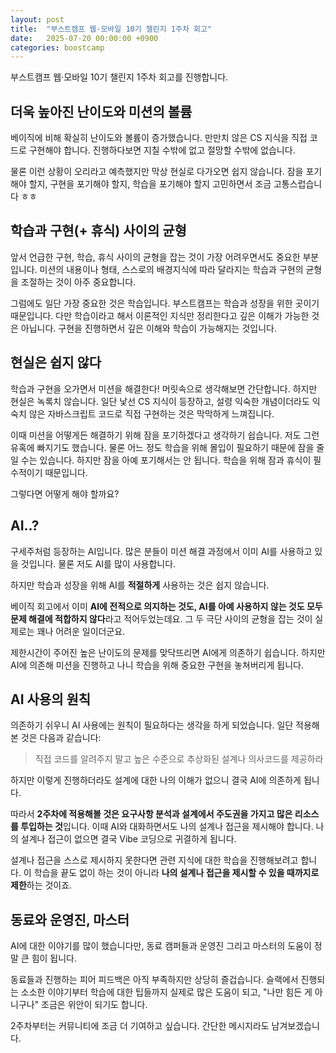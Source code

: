 ```yaml
---
layout: post
title:  "부스트캠프 웹·모바일 10기 챌린지 1주차 회고"
date:   2025-07-20 00:00:00 +0900
categories: boostcamp
---
```


부스트캠프 웹·모바일 10기 챌린지 1주차 회고를 진행합니다.

## 더욱 높아진 난이도와 미션의 볼륨

베이직에 비해 확실히 난이도와 볼륨이 증가했습니다. 만만치 않은 CS 지식을 직접 코드로 구현해야 합니다. 진행하다보면 지칠 수밖에 없고 절망할 수밖에 없습니다.

물론 이런 상황이 오리라고 예측했지만 막상 현실로 다가오면 쉽지 않습니다. 잠을 포기해야 할지, 구현을 포기해야 할지, 학습을 포기해야 할지 고민하면서 조금 고통스럽습니다 ㅎㅎ

## 학습과 구현(+ 휴식) 사이의 균형

앞서 언급한 구현, 학습, 휴식 사이의 균형을 잡는 것이 가장 어려우면서도 중요한 부분입니다. 미션의 내용이나 형태, 스스로의 배경지식에 따라 달라지는 학습과 구현의 균형을 조절하는 것이 아주 중요합니다.

그럼에도 일단 가장 중요한 것은 학습입니다. 부스트캠프는 학습과 성장을 위한 곳이기 때문입니다. 다만 학습이라고 해서 이론적인 지식만 정리한다고 깊은 이해가 가능한 것은 아닙니다. 구현을 진행하면서 깊은 이해와 학습이 가능해지는 것입니다. 

## 현실은 쉽지 않다

학습과 구현을 오가면서 미션을 해결한다! 머릿속으로 생각해보면 간단합니다. 하지만 현실은 녹록치 않습니다. 일단 낯선 CS 지식이 등장하고, 설령 익숙한 개념이더라도 익숙치 않은 자바스크립트 코드로 직접 구현하는 것은 막막하게 느껴집니다.

이때 미션을 어떻게든 해결하기 위해 잠을 포기하겠다고 생각하기 쉽습니다. 저도 그런 유혹에 빠지기도 했습니다. 물론 어느 정도 학습을 위해 몰입이 필요하기 때문에 잠을 줄일 수는 있습니다. 하지만 잠을 아예 포기해서는 안 됩니다. 학습을 위해 잠과 휴식이 필수적이기 때문입니다.

그렇다면 어떻게 해야 할까요?

## AI..?

구세주처럼 등장하는 AI입니다. 많은 분들이 미션 해결 과정에서 이미 AI를 사용하고 있을 것입니다. 물론 저도 AI를 많이 사용합니다.

하지만 학습과 성장을 위해 AI를 **적절하게** 사용하는 것은 쉽지 않습니다.

베이직 회고에서 이미 **AI에 전적으로 의지하는 것도, AI를 아예 사용하지 않는 것도 모두 문제 해결에 적합하지 않다**라고 적어두었는데요. 그 두 극단 사이의 균형을 잡는 것이 실제로는 꽤나 어려운 일이더군요.

제한시간이 주어진 높은 난이도의 문제를 맞닥뜨리면 AI에게 의존하기 쉽습니다. 하지만 AI에 의존해 미션을 진행하고 나니 학습을 위해 중요한 구현을 놓쳐버리게 됩니다.

## AI 사용의 원칙

의존하기 쉬우니 AI 사용에는 원칙이 필요하다는 생각을 하게 되었습니다. 일단 적용해본 것은 다음과 같습니다:

> 직접 코드를 알려주지 말고 높은 수준으로 추상화된 설계나 의사코드를 제공하라

하지만 이렇게 진행하더라도 설계에 대한 나의 이해가 없으니 결국 AI에 의존하게 됩니다. 

따라서 **2주차에 적용해볼 것은 요구사항 분석과 설계에서 주도권을 가지고 많은 리소스를 투입하는 것**입니다. 이때 AI와 대화하면서도 나의 설계나 접근을 제시해야 합니다. 나의 설계나 접근이 없으면 결국 Vibe 코딩으로 귀결하게 됩니다.

설계나 접근을 스스로 제시하지 못한다면 관련 지식에 대한 학습을 진행해보려고 합니다. 이 학습을 끝도 없이 하는 것이 아니라 **나의 설계나 접근을 제시할 수 있을 때까지로 제한**하는 것이죠.

## 동료와 운영진, 마스터

AI에 대한 이야기를 많이 했습니다만, 동료 캠퍼들과 운영진 그리고 마스터의 도움이 정말 큰 힘이 됩니다. 

동료들과 진행하는 피어 피드백은 아직 부족하지만 상당히 즐겁습니다. 슬랙에서 진행되는 소소한 이야기부터 학습에 대한 팁들까지 실제로 많은 도움이 되고, "나만 힘든 게 아니구나" 조금은 위안이 되기도 합니다. 

2주차부터는 커뮤니티에 조금 더 기여하고 싶습니다. 간단한 메시지라도 남겨보겠습니다.